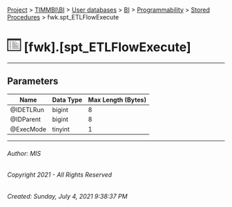 #### 

[Project](../../../../../index.md) > [TIMMBI\\BI](../../../../index.md) > [User databases](../../../index.md) > [BI](../../index.md) > [Programmability](../index.md) > [Stored Procedures](Stored_Procedures.md) > fwk.spt_ETLFlowExecute

# ![Stored Procedures](../../../../../Images/StoredProcedure32.png) [fwk].[spt_ETLFlowExecute]

---

## <a name="#parameters"></a>Parameters

| Name | Data Type | Max Length (Bytes) |
|---|---|---|
| @IDETLRun | bigint | 8 |
| @IDParent | bigint | 8 |
| @ExecMode | tinyint | 1 |


---

###### Author:  MIS

###### Copyright 2021 - All Rights Reserved

###### Created: Sunday, July 4, 2021 9:38:37 PM


